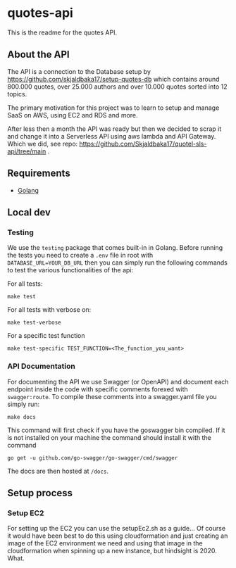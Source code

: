 # quotes-api

This is the readme for the quotes API.

## About the API

The API is a connection to the Database setup by https://github.com/skjaldbaka17/setup-quotes-db which contains around 800.000 quotes, over 25.000 authors and over 10.000 quotes sorted into 12 topics.

The primary motivation for this project was to learn to setup and manage SaaS on AWS, using EC2 and RDS and more.

After less then a month the API was ready but then we decided to scrap it and change it into a Serverless API using aws lambda and API Gateway. Which we did, see repo: https://github.com/Skjaldbaka17/quotel-sls-api/tree/main .

## Requirements

* [Golang](https://golang.org)

## Local dev

### Testing

We use the `testing` package that comes built-in in Golang. Before running the tests you need to create a `.env` file in root with `DATABASE_URL=YOUR_DB_URL` then you can simply run the following commands to test the various functionalities of the api:

For all tests:
```shell
make test
```

For all tests with verbose on:
```shell
make test-verbose
```

For a specific test function
```shell
make test-specific TEST_FUNCTION=<The_function_you_want>
```


### API Documentation

For documenting the API we use Swagger (or OpenAPI) and document each endpoint inside the code with specific comments forexed with `swagger:route`. To compile these comments into a swagger.yaml file you simply run:

```shell
make docs
```

This command will first check if you have the goswagger bin compiled. If it is not installed on your machine the command should install it with the command
```shell
go get -u github.com/go-swagger/go-swagger/cmd/swagger
```

The docs are then hosted at `/docs`.

## Setup process

### Setup EC2

For setting up the EC2 you can use the setupEc2.sh as a guide... Of course it would have been best to do this using cloudformation and just creating an image of the EC2 environment we need and using that image in the cloudformation when spinning up a new instance, but hindsight is 2020. What.

